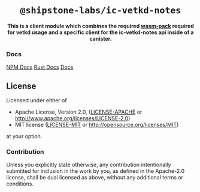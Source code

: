 <div align="center">

  <h1><code>@shipstone-labs/ic-vetkd-notes</code></h1>

  <strong>This is a client module which combines the required <a href="https://github.com/rustwasm/wasm-pack">wasm-pack</a> required for vetkd usage and a specific client for the ic-vetkd-notes api inside of a canister.</strong>
</div>

### Docs

[NPM Docs](https://shipstone-labs.github.io/vetkd-utils/ic_vetkd_notes_client)
[Rust Docs](https://shipstone-labs.github.io/vetkd-utils/ic_vetkd_notes)
[Docs](https://shipstone-labs.github.io/vetkd-utils)

## License

Licensed under either of

* Apache License, Version 2.0, ([LICENSE-APACHE](LICENSE-APACHE) or http://www.apache.org/licenses/LICENSE-2.0)
* MIT license ([LICENSE-MIT](LICENSE-MIT) or http://opensource.org/licenses/MIT)

at your option.

### Contribution

Unless you explicitly state otherwise, any contribution intentionally
submitted for inclusion in the work by you, as defined in the Apache-2.0
license, shall be dual licensed as above, without any additional terms or
conditions.
